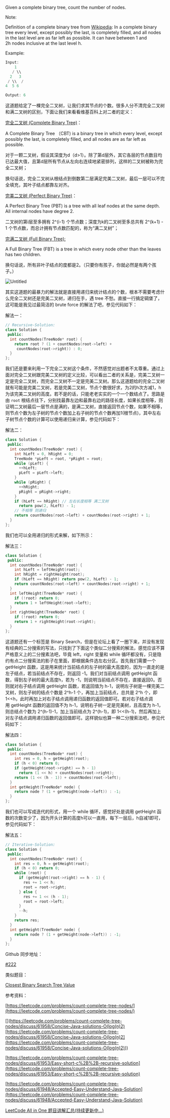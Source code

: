 Given a complete binary tree, count the number of nodes.

Note:

Definition of a complete binary tree from [Wikipedia](http://en.wikipedia.org/wiki/Binary_tree#Types_of_binary_trees): In a complete binary tree every level, except possibly the last, is completely filled, and all nodes in the last level are as far left as possible. It can have between 1 and 2h nodes inclusive at the last level h.

Example:

```cpp
Input: 
    1
   / \\
  2   3
 / \\  /
4  5 6

Output: 6
```

这道题给定了一棵完全二叉树，让我们求其节点的个数。很多人分不清完全二叉树和满二叉树的区别，下面让我们来看看维基百科上对二者的定义：

[完全二叉树 (Complete Binary Tree)](https://zh.wikipedia.org/wiki/%E4%BA%8C%E5%8F%89%E6%A0%91)：

A Complete Binary Tree （CBT) is a binary tree in which every level, except possibly the last, is completely filled, and all nodes are as far left as possible.

对于一颗二叉树，假设其深度为d（d>1）。除了第d层外，其它各层的节点数目均已达最大值，且第d层所有节点从左向右连续地紧密排列，这样的二叉树被称为完全二叉树；

换句话说，完全二叉树从根结点到倒数第二层满足完美二叉树，最后一层可以不完全填充，其叶子结点都靠左对齐。

[完美二叉树 (Perfect Binary Tree)](https://zh.wikipedia.org/wiki/%E4%BA%8C%E5%8F%89%E6%A0%91)：

A Perfect Binary Tree (PBT) is a tree with all leaf nodes at the same depth. All internal nodes have degree 2.

二叉树的第i层至多拥有 2^(i-1) 个节点数；深度为k的二叉树至多总共有 2^(k+1) - 1 个节点数，而总计拥有节点数匹配的，称为“满二叉树”；

[完满二叉树 (Full Binary Tree):](http://www.cnblogs.com/idorax/p/6441043.html)

A Full Binary Tree (FBT) is a tree in which every node other than the leaves has two children.

换句话说，所有非叶子结点的度都是2。（只要你有孩子，你就必然是有两个孩子。）

![Untitled](https://prod-files-secure.s3.us-west-2.amazonaws.com/bfd53194-dc1b-48fe-b468-4b8f0627c3d5/278a39df-dc8e-4a6a-b891-10a427cb9cd3/Untitled.png)

其实这道题的最暴力的解法就是直接用递归来统计结点的个数，根本不需要考虑什么完全二叉树还是完美二叉树，递归在手，遇 tree 不愁。直接一行搞定碉堡了，这可能是我见过最简洁的 brute force 的解法了吧，参见代码如下：

解法一：

```cpp
// Recursive-Solution:
class Solution {
 public:
  int countNodes(TreeNode* root) {
    return root ? (1 + countNodes(root->left) +
     countNodes(root->right)) : 0;
  }
};
```

我们还是要来利用一下完全二叉树这个条件，不然感觉对出题者不太尊重。通过上面对完全二叉树跟完美二叉树的定义比较，可以看出二者的关系是，完美二叉树一定是完全二叉树，而完全二叉树不一定是完美二叉树。那么这道题给的完全二叉树就有可能是完美二叉树，若是完美二叉树，节点个数很好求，为2的h次方减1，h为该完美二叉树的高度。若不是的话，只能老老实实的一个一个数结点了。思路是由 `root` 根结点往下，分别找最靠左边和最靠右边的路径长度，如果长度相等，则证明二叉树最后一层节点是满的，是满二叉树，直接返回节点个数，如果不相等，则节点个数为左子树的节点个数加上右子树的节点个数再加1(根节点)，其中左右子树节点个数的计算可以使用递归来计算，参见代码如下：

解法二：

```cpp
class Solution {
 public:
  int countNodes(TreeNode* root) {
    int hLeft = 0, hRight = 0;
    TreeNode *pLeft = root, *pRight = root;
    while (pLeft) {
      ++hLeft;
      pLeft = pLeft->left;
    }
    while (pRight) {
      ++hRight;
      pRight = pRight->right;
    }
    if (hLeft == hRight) // 左右长度相等 满二叉树
      return pow(2, hLeft) - 1;
    // 不相等 则递归
    return countNodes(root->left) + countNodes(root->right) + 1;
  }
};
```

我们也可以全用递归的形式来解，如下所示：

解法三：

```cpp
class Solution {
 public:
  int countNodes(TreeNode* root) {
    int hLeft = leftHeight(root);
    int hRight = rightHeight(root);
    if (hLeft == hRight) return pow(2, hLeft) - 1;
    return countNodes(root->left) + countNodes(root->right) + 1;
  }
  int leftHeight(TreeNode* root) {
    if (!root) return 0;
    return 1 + leftHeight(root->left);
  }
  int rightHeight(TreeNode* root) {
    if (!root) return 0;
    return 1 + rightHeight(root->right);
  }
};
```

这道题还有一个标签是 Binary Search，但是在论坛上看了一圈下来，并没有发现有经典的二分搜索的写法，只找到了下面这个类似二分搜索的解法，感觉应该不算严格意义上的二分搜素法吧，毕竟 left，right 变量和 while 循环都没有，只是隐约有点二分搜索法的影子在里面，即根据条件选左右分区。首先我们需要一个 getHeight 函数，这是用来统计当前结点的左子树的最大高度的，因为一直走的是左子结点，若当前结点不存在，则返回 -1。我们对当前结点调用 getHeight 函数，得到左子树的最大高度h，若为 -1，则说明当前结点不存在，直接返回0。否则就对右子结点调用 getHeight 函数，若返回值为 h-1，说明左子树是一棵完美二叉树，则左子树的结点个数是 2^h-1 个，再加上当前结点，总共是 2^h 个，即 1\<\<h，此时再加上对右子结点调用递归函数的返回值即可。若对右子结点调用 getHeight 函数的返回值不为 h-1，说明右子树一定是完美树，且高度为 h-1，则总结点个数为 2^(h-1)-1，加上当前结点为 2^(h-1)，即 1\<\<(h-1)，然后再加上对左子结点调用递归函数的返回值即可。这样貌似也算一种二分搜索法吧，参见代码如下：

解法四：

```cpp
class Solution {
 public:
  int countNodes(TreeNode* root) {
    int res = 0, h = getHeight(root);
    if (h < 0) return 0;
    if (getHeight(root->right) == h - 1)
      return (1 << h) + countNodes(root->right);
    return (1 << (h - 1)) + countNodes(root->left);
  }
  int getHeight(TreeNode* node) {
    return node ? (1 + getHeight(node->left)) : -1;
  }
};
```

我们也可以写成迭代的形式，用一个 while 循环，感觉好处是调用 getHeight 函数的次数变少了，因为开头计算的高度h可以一直用，每下一层后，h自减1即可，参见代码如下：

解法五：

```cpp
// Iterative-Solution:
class Solution {
 public:
  int countNodes(TreeNode* root) {
    int res = 0, h = getHeight(root);
    if (h < 0) return 0;
    while (root) {
      if (getHeight(root->right) == h - 1) {
        res += 1 << h;
        root = root->right;
      } else {
        res += 1 << (h - 1);
        root = root->left;
      }
      --h;
    }
    return res;
  }
  int getHeight(TreeNode* node) {
    return node ? (1 + getHeight(node->left)) : -1;
  }
};
```

Github 同步地址：

[#222](https://github.com/grandyang/leetcode/issues/222)

类似题目：

[Closest Binary Search Tree Value](http://www.cnblogs.com/grandyang/p/5237170.html)

参考资料：

[https://leetcode.com/problems/count-complete-tree-nodes/](https://leetcode.com/problems/count-complete-tree-nodes/)

\[\](https://leetcode.com/problems/count-complete-tree-nodes/discuss/61958/Concise-Java-solutions-O(log(n)2)[https://leetcode.com/problems/count-complete-tree-nodes/discuss/61958/Concise-Java-solutions-O(log(n)2](<https://leetcode.com/problems/count-complete-tree-nodes/discuss/61958/Concise-Java-solutions-O(log(n)2)>))

[https://leetcode.com/problems/count-complete-tree-nodes/discuss/61953/Easy-short-c%2B%2B-recursive-solution](https://leetcode.com/problems/count-complete-tree-nodes/discuss/61953/Easy-short-c%2B%2B-recursive-solution)

[https://leetcode.com/problems/count-complete-tree-nodes/discuss/61948/Accepted-Easy-Understand-Java-Solution](https://leetcode.com/problems/count-complete-tree-nodes/discuss/61948/Accepted-Easy-Understand-Java-Solution)

[LeetCode All in One 题目讲解汇总(持续更新中...)](http://www.cnblogs.com/grandyang/p/4606334.html)
